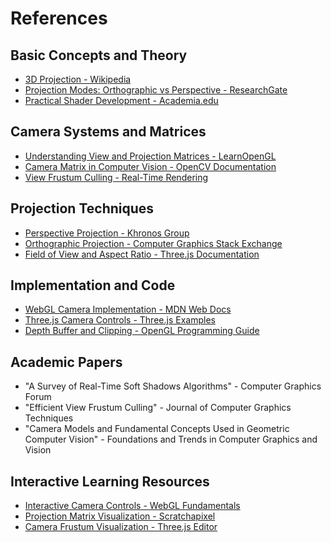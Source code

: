 # References

## Basic Concepts and Theory
- [3D Projection - Wikipedia](http://en.wikipedia.org/wiki/3D_projection)
- [Projection Modes: Orthographic vs Perspective - ResearchGate](https://www.researchgate.net/figure/Projection-modes-aorthographic-projection-and-bperspective-projection_fig2_265693452)
- [Practical Shader Development - Academia.edu](https://www.academia.edu/103532333/Practical_Shader_Development?uc-sb-sw=2476260)

## Camera Systems and Matrices
- [Understanding View and Projection Matrices - LearnOpenGL](https://learnopengl.com/Getting-started/Camera)
- [Camera Matrix in Computer Vision - OpenCV Documentation](https://docs.opencv.org/4.x/d9/d0c/group__calib3d.html)
- [View Frustum Culling - Real-Time Rendering](https://www.realtimerendering.com/frustum.html)

## Projection Techniques
- [Perspective Projection - Khronos Group](https://www.khronos.org/opengl/wiki/Vertex_Transformation)
- [Orthographic Projection - Computer Graphics Stack Exchange](https://computergraphics.stackexchange.com/questions/1502/why-is-orthographic-projection-used-in-architectural-drawings)
- [Field of View and Aspect Ratio - Three.js Documentation](https://threejs.org/docs/#api/en/cameras/PerspectiveCamera)

## Implementation and Code
- [WebGL Camera Implementation - MDN Web Docs](https://developer.mozilla.org/en-US/docs/Web/API/WebGL_API/WebGL_model_view_projection)
- [Three.js Camera Controls - Three.js Examples](https://threejs.org/examples/#misc_controls_orbit)
- [Depth Buffer and Clipping - OpenGL Programming Guide](https://www.glprogramming.com/red/chapter10.html)

## Academic Papers
- "A Survey of Real-Time Soft Shadows Algorithms" - Computer Graphics Forum
- "Efficient View Frustum Culling" - Journal of Computer Graphics Techniques
- "Camera Models and Fundamental Concepts Used in Geometric Computer Vision" - Foundations and Trends in Computer Graphics and Vision

## Interactive Learning Resources
- [Interactive Camera Controls - WebGL Fundamentals](https://webglfundamentals.org/webgl/lessons/webgl-3d-camera.html)
- [Projection Matrix Visualization - Scratchapixel](https://www.scratchapixel.com/lessons/3d-basic-rendering/perspective-and-orthographic-projection-matrix)
- [Camera Frustum Visualization - Three.js Editor](https://threejs.org/editor/)